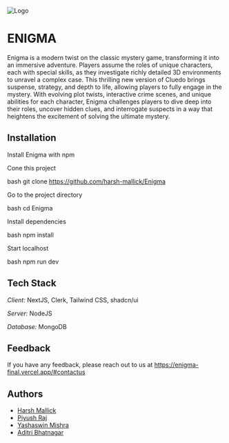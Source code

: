 ![Logo](https://i.ibb.co/mDGLVJt/Enigma-logo-final-removebg-preview.png)

# ENIGMA

Enigma is a modern twist on the classic mystery game, transforming it into an immersive adventure. Players assume the roles of unique characters, each with special skills, as they investigate richly detailed 3D environments to unravel a complex case. This thrilling new version of Cluedo brings suspense, strategy, and depth to life, allowing players to fully engage in the mystery. With evolving plot twists, interactive crime scenes, and unique abilities for each character, Enigma challenges players to dive deep into their roles, uncover hidden clues, and interrogate suspects in a way that heightens the excitement of solving the ultimate mystery.

## Installation

Install Enigma with npm

Cone this project

bash
     git clone https://github.com/harsh-mallick/Enigma


Go to the project directory

bash
    cd Enigma

Install dependencies

bash
    npm install

Start localhost

bash
    npm run dev

## Tech Stack

*Client:* NextJS, Clerk, Tailwind CSS, shadcn/ui

*Server:* NodeJS

*Database:* MongoDB


## Feedback

If you have any feedback, please reach out to us at https://enigma-final.vercel.app/#contactus


## Authors

- [Harsh Mallick](https://www.github.com/harsh-mallick)
- [Piyush Raj](https://www.github.com/piyush981848)
- [Yashaswin Mishra]("")
- [Aditri Bhatnagar]("")

